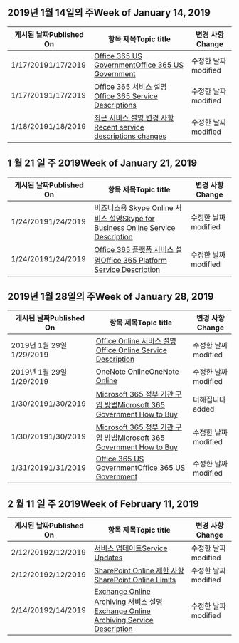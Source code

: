 <!-- This file is generated automatically each week. Changes made to this file will be overwritten.-->




## <a name="week-of-january-14-2019"></a><span data-ttu-id="0b572-101">2019년 1월 14일의 주</span><span class="sxs-lookup"><span data-stu-id="0b572-101">Week of January 14, 2019</span></span>


| <span data-ttu-id="0b572-102">게시된 날짜</span><span class="sxs-lookup"><span data-stu-id="0b572-102">Published On</span></span> |<span data-ttu-id="0b572-103">항목 제목</span><span class="sxs-lookup"><span data-stu-id="0b572-103">Topic title</span></span> | <span data-ttu-id="0b572-104">변경 사항</span><span class="sxs-lookup"><span data-stu-id="0b572-104">Change</span></span> |
|------|------------|--------|
| <span data-ttu-id="0b572-105">1/17/2019</span><span class="sxs-lookup"><span data-stu-id="0b572-105">1/17/2019</span></span> | [<span data-ttu-id="0b572-106">Office 365 US Government</span><span class="sxs-lookup"><span data-stu-id="0b572-106">Office 365 US Government</span></span>](/Office365/ServiceDescriptions/office-365-platform-service-description/office-365-us-government/office-365-us-government) | <span data-ttu-id="0b572-107">수정한 날짜</span><span class="sxs-lookup"><span data-stu-id="0b572-107">modified</span></span> |
| <span data-ttu-id="0b572-108">1/17/2019</span><span class="sxs-lookup"><span data-stu-id="0b572-108">1/17/2019</span></span> | [<span data-ttu-id="0b572-109">Office 365 서비스 설명</span><span class="sxs-lookup"><span data-stu-id="0b572-109">Office 365 Service Descriptions </span></span>](/Office365/ServiceDescriptions/office-365-service-descriptions-technet-library) | <span data-ttu-id="0b572-110">수정한 날짜</span><span class="sxs-lookup"><span data-stu-id="0b572-110">modified</span></span> |
| <span data-ttu-id="0b572-111">1/18/2019</span><span class="sxs-lookup"><span data-stu-id="0b572-111">1/18/2019</span></span> | [<span data-ttu-id="0b572-112">최근 서비스 설명 변경 사항</span><span class="sxs-lookup"><span data-stu-id="0b572-112">Recent service descriptions changes</span></span>](/Office365/ServiceDescriptions/recent-service-descriptions-changes) | <span data-ttu-id="0b572-113">수정한 날짜</span><span class="sxs-lookup"><span data-stu-id="0b572-113">modified</span></span> |


## <a name="week-of-january-21-2019"></a><span data-ttu-id="0b572-114">1 월 21 일 주 2019</span><span class="sxs-lookup"><span data-stu-id="0b572-114">Week of January 21, 2019</span></span>


| <span data-ttu-id="0b572-115">게시된 날짜</span><span class="sxs-lookup"><span data-stu-id="0b572-115">Published On</span></span> |<span data-ttu-id="0b572-116">항목 제목</span><span class="sxs-lookup"><span data-stu-id="0b572-116">Topic title</span></span> | <span data-ttu-id="0b572-117">변경 사항</span><span class="sxs-lookup"><span data-stu-id="0b572-117">Change</span></span> |
|------|------------|--------|
| <span data-ttu-id="0b572-118">1/24/2019</span><span class="sxs-lookup"><span data-stu-id="0b572-118">1/24/2019</span></span> | [<span data-ttu-id="0b572-119">비즈니스용 Skype Online 서비스 설명</span><span class="sxs-lookup"><span data-stu-id="0b572-119">Skype for Business Online Service Description</span></span>](/Office365/ServiceDescriptions/skype-for-business-online-service-description/skype-for-business-online-service-description) | <span data-ttu-id="0b572-120">수정한 날짜</span><span class="sxs-lookup"><span data-stu-id="0b572-120">modified</span></span> |
| <span data-ttu-id="0b572-121">1/24/2019</span><span class="sxs-lookup"><span data-stu-id="0b572-121">1/24/2019</span></span> | [<span data-ttu-id="0b572-122">Office 365 플랫폼 서비스 설명</span><span class="sxs-lookup"><span data-stu-id="0b572-122">Office 365 Platform Service Description</span></span>](/Office365/ServiceDescriptions/office-365-platform-service-description/office-365-platform-service-description) | <span data-ttu-id="0b572-123">수정한 날짜</span><span class="sxs-lookup"><span data-stu-id="0b572-123">modified</span></span> |


## <a name="week-of-january-28-2019"></a><span data-ttu-id="0b572-124">2019년 1월 28일의 주</span><span class="sxs-lookup"><span data-stu-id="0b572-124">Week of January 28, 2019</span></span>


| <span data-ttu-id="0b572-125">게시된 날짜</span><span class="sxs-lookup"><span data-stu-id="0b572-125">Published On</span></span> |<span data-ttu-id="0b572-126">항목 제목</span><span class="sxs-lookup"><span data-stu-id="0b572-126">Topic title</span></span> | <span data-ttu-id="0b572-127">변경 사항</span><span class="sxs-lookup"><span data-stu-id="0b572-127">Change</span></span> |
|------|------------|--------|
| <span data-ttu-id="0b572-128">2019년 1월 29일</span><span class="sxs-lookup"><span data-stu-id="0b572-128">1/29/2019</span></span> | [<span data-ttu-id="0b572-129">Office Online 서비스 설명</span><span class="sxs-lookup"><span data-stu-id="0b572-129">Office Online Service Description</span></span>](/Office365/ServiceDescriptions/office-online-service-description/office-online-service-description) | <span data-ttu-id="0b572-130">수정한 날짜</span><span class="sxs-lookup"><span data-stu-id="0b572-130">modified</span></span> |
| <span data-ttu-id="0b572-131">2019년 1월 29일</span><span class="sxs-lookup"><span data-stu-id="0b572-131">1/29/2019</span></span> | [<span data-ttu-id="0b572-132">OneNote Online</span><span class="sxs-lookup"><span data-stu-id="0b572-132">OneNote Online</span></span>](/Office365/ServiceDescriptions/office-online-service-description/onenote-online) | <span data-ttu-id="0b572-133">수정한 날짜</span><span class="sxs-lookup"><span data-stu-id="0b572-133">modified</span></span> |
| <span data-ttu-id="0b572-134">1/30/2019</span><span class="sxs-lookup"><span data-stu-id="0b572-134">1/30/2019</span></span> | [<span data-ttu-id="0b572-135">Microsoft 365 정부 기관 구입 방법</span><span class="sxs-lookup"><span data-stu-id="0b572-135">Microsoft 365 Government How to Buy</span></span>](/Office365/ServiceDescriptions/office-365-platform-service-description/office-365-us-government/microsoft-365-government-how-to-buy) | <span data-ttu-id="0b572-136">더해집니다</span><span class="sxs-lookup"><span data-stu-id="0b572-136">added</span></span> |
| <span data-ttu-id="0b572-137">1/30/2019</span><span class="sxs-lookup"><span data-stu-id="0b572-137">1/30/2019</span></span> | [<span data-ttu-id="0b572-138">Microsoft 365 정부 기관 구입 방법</span><span class="sxs-lookup"><span data-stu-id="0b572-138">Microsoft 365 Government How to Buy</span></span>](/Office365/ServiceDescriptions/office-365-platform-service-description/office-365-us-government/microsoft-365-government-how-to-buy) | <span data-ttu-id="0b572-139">수정한 날짜</span><span class="sxs-lookup"><span data-stu-id="0b572-139">modified</span></span> |
| <span data-ttu-id="0b572-140">1/31/2019</span><span class="sxs-lookup"><span data-stu-id="0b572-140">1/31/2019</span></span> | [<span data-ttu-id="0b572-141">Office 365 US Government</span><span class="sxs-lookup"><span data-stu-id="0b572-141">Office 365 US Government</span></span>](/Office365/ServiceDescriptions/office-365-platform-service-description/office-365-us-government/office-365-us-government) | <span data-ttu-id="0b572-142">수정한 날짜</span><span class="sxs-lookup"><span data-stu-id="0b572-142">modified</span></span> |


## <a name="week-of-february-11-2019"></a><span data-ttu-id="0b572-143">2 월 11 일 주 2019</span><span class="sxs-lookup"><span data-stu-id="0b572-143">Week of February 11, 2019</span></span>


| <span data-ttu-id="0b572-144">게시된 날짜</span><span class="sxs-lookup"><span data-stu-id="0b572-144">Published On</span></span> |<span data-ttu-id="0b572-145">항목 제목</span><span class="sxs-lookup"><span data-stu-id="0b572-145">Topic title</span></span> | <span data-ttu-id="0b572-146">변경 사항</span><span class="sxs-lookup"><span data-stu-id="0b572-146">Change</span></span> |
|------|------------|--------|
| <span data-ttu-id="0b572-147">2/12/2019</span><span class="sxs-lookup"><span data-stu-id="0b572-147">2/12/2019</span></span> | [<span data-ttu-id="0b572-148">서비스 업데이트</span><span class="sxs-lookup"><span data-stu-id="0b572-148">Service Updates</span></span>](/Office365/ServiceDescriptions/office-365-platform-service-description/service-updates) | <span data-ttu-id="0b572-149">수정한 날짜</span><span class="sxs-lookup"><span data-stu-id="0b572-149">modified</span></span> |
| <span data-ttu-id="0b572-150">2/12/2019</span><span class="sxs-lookup"><span data-stu-id="0b572-150">2/12/2019</span></span> | [<span data-ttu-id="0b572-151">SharePoint Online 제한 사항</span><span class="sxs-lookup"><span data-stu-id="0b572-151">SharePoint Online Limits</span></span>](/Office365/ServiceDescriptions/sharepoint-online-service-description/sharepoint-online-limits) | <span data-ttu-id="0b572-152">수정한 날짜</span><span class="sxs-lookup"><span data-stu-id="0b572-152">modified</span></span> |
| <span data-ttu-id="0b572-153">2/14/2019</span><span class="sxs-lookup"><span data-stu-id="0b572-153">2/14/2019</span></span> | [<span data-ttu-id="0b572-154">Exchange Online Archiving 서비스 설명</span><span class="sxs-lookup"><span data-stu-id="0b572-154">Exchange Online Archiving Service Description</span></span>](/Office365/ServiceDescriptions/exchange-online-archiving-service-description/exchange-online-archiving-service-description) | <span data-ttu-id="0b572-155">수정한 날짜</span><span class="sxs-lookup"><span data-stu-id="0b572-155">modified</span></span> |
